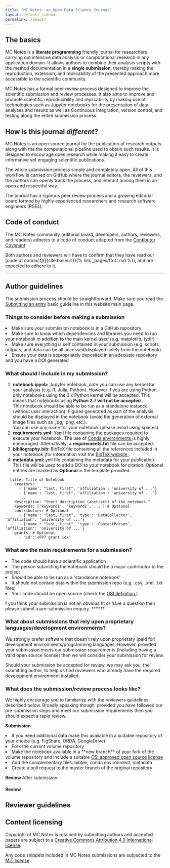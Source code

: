 ```yaml
---
title: "MC Notes: an Open Data Science Journal"
layout: default_sidebar
permalink: /about/
---
```


## The basics

MC Notes is a **literate programming** friendly journal for researchers carrying out intensive data analysis or computational research in any application domain.
It allows authors to combine their analysis scripts with the method documentation in a **single submission**, thereby making the reproduction, extension, and replicability
of the presented approach more accessible to the scientific community.

MC Notes has a formal peer review process designed to improve the scientific
submission and review processes.
It also aims to improve and promote scientific reproducibility and replicability
by making use of technologies such as Jupyter notebooks for the presentation
of data analyses and results as well as Continuous Integration, version control, and
testing along the entire submission process.

## How is this journal _different_?

MC Notes is an open source journal for the publication of research outputs
along with the the computational pipeline used to obtain such results. It is
designed to encourage open research while making it easy to create informative yet engaging
scientific publications.

The whole submission process simple and completely open. All of this workflow
is carried on GitHub where the journal editors, the reviewers, and the authors can openly track the process, and interact among them in an open and respectful way.

The journal has a rigorous peer review process and a growing editorial board formed by highly experienced researchers and research software engineers (RSEs).

## Code of conduct
The MC Notes community (editorial board, developers, authors, reviewers, and readers) adheres to a code of conduct adapted from the [Contibutor Covenant](http://contributor-covenant.org)

Both authors and reviewers will have to confirm that they have read our [code of conduct]({{site.baseurl}}{% link _pages/CoC.md %}),
and are expected to adhere to it.

---

## Author guidelines
The submission process should be straightforward. Make sure you read the [Submitting an entry]({{site.baseurl}}) basic guideline in this website main page.

### Things to consider before making a submission

  <li> Make sure your submission notebook is in a GitHub repository </li>
  <li>  Make sure to know which dependencies and libraries you need to run your notebook in addition to the main kernel used (e.g. matplotlib, tydir)</li>
  <li> Make sure everything is self contained in your submission (e.g. scripts, outputs, and data can be all accessed/displayed solely from the notebook) </li>
  <li>  Ensure your data is appropriately deposited in an adequate repository and you have a DOI generated </li>


### What should I include in my submission?

<ol>
  <li> <strong> notebook.ipynb: </strong> Jupyter notebook, note you can use any kernel for your analysis (e.g. R, Julia, Python).
  However if you are using Python only notebooks using the 3.x Python kernel
  will be accepted. This means that notebooks using <strong> Python 2.7 will
  not be accepted </strong>. <br>This notebook should be able to be run as a
  standalone instance (without user interaction). Figures generated as part of
  the analysis should be displayed in the notebook (avoid the generation of
  external image files such as .jpg, .png, etc.). <br>You can use any name for
  your notebook (please avoid using spaces).
  </li>

  <li> <strong> requirements.yml: </strong>  Yaml file containing the packages
  required to execute your Notebook.
  The use of <a href='https://conda.io/docs/using/envs.html'> Conda environments
  </a> is highly encouraged. Alternatively, a <strong>requirements.txt</strong> file can be accepted.
  </li>

  <li> <strong> bibliography.bib: </strong> BibTeX file containing all the references included in your notebook (for information visit the <a href='http://www.bibtex.org' target='blank'>
  BibTeX website </a>.
  </li>

  <li> <strong> metadata.yml: </strong> yml file containing the metadata
  for your publication. This file will be used to add a DOI to your notebook
  for citation.
  Optional entries are marked as <strong> Optional </strong> in the template provided.
  </li>

</ol>

~~~
  title: Title of Notebook
    creators:
      - {'name': "last, first", 'affiliation': 'university of ...'}
      - {'name': "last, first", 'affiliation': 'university of ...'}
      ...
    description: "Short description (abstract) of the notebook."
    keywords: ['keyword1', 'keyword2', ... ] # Optional
    contributors: # Optional
      - {'name': "last, first", 'type': 'DataCollector', 'affiliation': 'university of ...'}
      - {'name': "last, first", 'type': 'ContactPerson', 'affiliation': 'university of ...'}
    grants: # Optional
      - 'id':'<FP7 grant id>'
~~~

### What are the main requirements for a submission?

 <li> The code should have a scientific application </li>
 <li> The person submitting the notebook should be a major contributor to the
 project </li>
 <li> Should be able to be run as a 'standalone notebook' </li>
 <li> It should not contain data within the submission repo (e.g. .csv, .xml, .txt files) </li>
 <li> Your code should be open source (check the <a href='https://opensource.org/osd' target='blank'> OSI definition </a>) </li>

f you think your submission is not an obvious fit or have a question then please submit a pre-submission enquiry. ******

### What about submissions that rely upon proprietary languages/development environments?

We strongly prefer software that doesn't rely upon proprietary (paid for) development environments/programming languages. However, provided your submission meets our submission requirements (including having a valid open source license) then we will consider your submission for review.

Should your submission be accepted for review, we may ask you, the submitting author, to help us find reviewers who already have the required development environment installed.

### What does the submission/review process looks like?
We highly encourage you to familiarize with the reviewers guidelines described below. Broadly speaking though, provided you have followed our pre-submission steps and meet our submission requirements then you should expect a rapid review.

**Submission**

  <li>If you need additional data make this available in a suitable repository
  of your choice (e.g. FigShare, ORDA, GoogleDrive)</li>
  <li>Fork the current volume repository</li>
  <li>Make the notebook available in a **new branch** of your fork of the
  volume repository and include a suitable
  <a href='https://opensource.org/licenses'> OSI approved open source license </a></li>
  <li>Add the complementary files: bibtex, conda environment, metadata</li>
  <li>Create a pull request to the master branch of the original repository</li>


**Review**
After submission:



#### Review

## Reviewer guidelines


## Content licensing
Copyright of MC Notes is retained by submitting authors and accepted papers are
subject to a [Creative Commons Attribution 4.0 International license](https://creativecommons.org/licenses/by/4.0/).

Any code snippets included in MC Notes submissions are subjected to the [MIT license](https://opensource.org/licenses/MIT).
